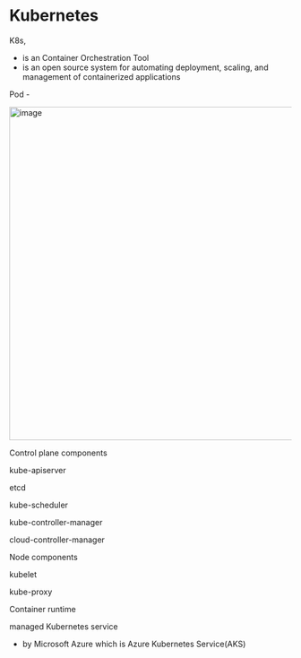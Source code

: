 # Kubernetes
 
K8s,
- is an Container Orchestration Tool  
- is an open source system for automating deployment, scaling, and management of containerized applications

Pod - 

<img width="918" height="595" alt="image" src="https://github.com/user-attachments/assets/6cb3f983-0751-4657-a9b7-1ee1eb667234" />

Control plane components

kube-apiserver

etcd

kube-scheduler

kube-controller-manager

cloud-controller-manager

Node components

kubelet

kube-proxy

Container runtime

managed Kubernetes service 
- by Microsoft Azure which is Azure Kubernetes Service(AKS)

